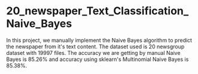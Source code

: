 # 20_newspaper_Text_Classification_Naive_Bayes

In this project, we manually implement the Naive Bayes algorithm to predict the newspaper from it's text content.
The dataset used is 20 newsgroup dataset with 19997 files. The accuracy we are getting by manual Naive Bayes is 85.26% and accuracy using sklearn's Multinomial Naive Bayes is 85.38%.

